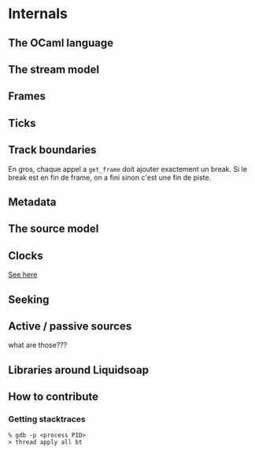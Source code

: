 Internals
=========

The OCaml language
------------------

The stream model
----------------
## Frames

## Ticks

## Track boundaries

En gros, chaque appel a `get_frame` doit ajouter exactement un break. Si le
break est en fin de frame, on a fini sinon c'est une fin de piste.

## Metadata

The source model
----------------
## Clocks

[See here](https://github.com/savonet/liquidsoap/issues/288)

## Seeking

## Active / passive sources

what are those???

Libraries around Liquidsoap
---------------------------

How to contribute
-----------------

### Getting stacktraces

```
% gdb -p <process PID>
> thread apply all bt
```
